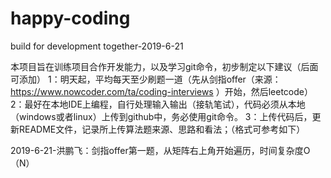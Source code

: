 
# happy-coding
build for development together-2019-6-21


本项目旨在训练项目合作开发能力，以及学习git命令，初步制定以下建议（后面可添加）
1：明天起，平均每天至少刷题一道（先从剑指offer（来源：https://www.nowcoder.com/ta/coding-interviews ）开始，然后leetcode）
2：最好在本地IDE上编程，自行处理输入输出（接轨笔试），代码必须从本地（windows或者linux）上传到github中，务必使用git命令。
3：上传代码后，更新README文件，记录所上传算法题来源、思路和看法；（格式可参考如下）

2019-6-21-洪鹏飞：剑指offer第一题，从矩阵右上角开始遍历，时间复杂度O（N）
